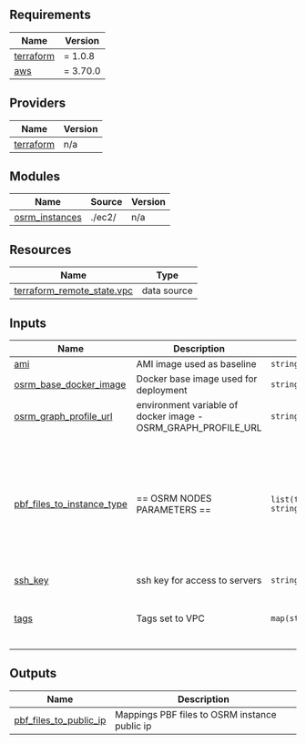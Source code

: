 <!-- BEGIN_TF_DOCS -->
## Requirements

| Name | Version |
|------|---------|
| <a name="requirement_terraform"></a> [terraform](#requirement\_terraform) | = 1.0.8 |
| <a name="requirement_aws"></a> [aws](#requirement\_aws) | = 3.70.0 |

## Providers

| Name | Version |
|------|---------|
| <a name="provider_terraform"></a> [terraform](#provider\_terraform) | n/a |

## Modules

| Name | Source | Version |
|------|--------|---------|
| <a name="module_osrm_instances"></a> [osrm\_instances](#module\_osrm\_instances) | ./ec2/ | n/a |

## Resources

| Name | Type |
|------|------|
| [terraform_remote_state.vpc](https://registry.terraform.io/providers/hashicorp/terraform/latest/docs/data-sources/remote_state) | data source |

## Inputs

| Name | Description | Type | Default | Required |
|------|-------------|------|---------|:--------:|
| <a name="input_ami"></a> [ami](#input\_ami) | AMI image used as baseline | `string` | `"ami-0a2c8ea16986f7bd8"` | no |
| <a name="input_osrm_base_docker_image"></a> [osrm\_base\_docker\_image](#input\_osrm\_base\_docker\_image) | Docker base image used for deployment | `string` | `"public.ecr.aws/u6u7x5n5/dev_osrm_service:1.0.0"` | no |
| <a name="input_osrm_graph_profile_url"></a> [osrm\_graph\_profile\_url](#input\_osrm\_graph\_profile\_url) | environment variable of docker image - OSRM\_GRAPH\_PROFILE\_URL | `string` | `"https://raw.githubusercontent.com/WasteLabs/osrm_profiles/master/truck_v1.lua"` | no |
| <a name="input_pbf_files_to_instance_type"></a> [pbf\_files\_to\_instance\_type](#input\_pbf\_files\_to\_instance\_type) | == OSRM NODES PARAMETERS == | `list(tuple([string, string]))` | <pre>[<br>  [<br>    "https://download.openstreetmap.fr/extracts/asia/singapore.osm.pbf",<br>    "t2.micro"<br>  ],<br>  [<br>    "https://download.openstreetmap.fr/extracts/oceania/australia/new_south_wales-latest.osm.pbf",<br>    "t2.micro"<br>  ],<br>  [<br>    "https://download.openstreetmap.fr/extracts/asia/china/hong_kong-latest.osm.pbf",<br>    "t2.micro"<br>  ]<br>]</pre> | no |
| <a name="input_ssh_key"></a> [ssh\_key](#input\_ssh\_key) | ssh key for access to servers | `string` | `"aws-us-east-1"` | no |
| <a name="input_tags"></a> [tags](#input\_tags) | Tags set to VPC | `map(string)` | <pre>{<br>  "project_name": "DEV_OSRM_SERVICE",<br>  "region": "us-east-1"<br>}</pre> | no |

## Outputs

| Name | Description |
|------|-------------|
| <a name="output_pbf_files_to_public_ip"></a> [pbf\_files\_to\_public\_ip](#output\_pbf\_files\_to\_public\_ip) | Mappings PBF files to OSRM instance public ip |
<!-- END_TF_DOCS -->